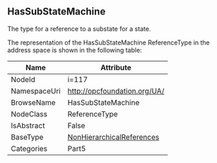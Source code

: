 <!-- objecttype -->
## HasSubStateMachine
The type for a reference to a substate for a state.  
<!-- end of text -->
The representation of the HasSubStateMachine ReferenceType in the address space is shown in the following table:  

|Name|Attribute|
|---|---|
|NodeId|i=117|
|NamespaceUri|http://opcfoundation.org/UA/|
|BrowseName|HasSubStateMachine|
|NodeClass|ReferenceType|
|IsAbstract|False|
|BaseType|[NonHierarchicalReferences](../../../Part3/ReferenceTypes/NonHierarchicalReferences/readme.md)|
|Categories|Part5|

